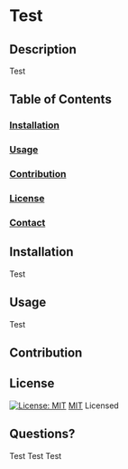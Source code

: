 # Test
  
  ## Description

  Test

  ## Table of Contents
  ### [Installation](#installation)
  ### [Usage](#usage)
  ### [Contribution](#contribution)
  ### [License](#license)
  ### [Contact](#questions)

  ## Installation

  Test

  ## Usage

  Test

  ## Contribution

  

  ## License

  [![License: MIT](https://img.shields.io/badge/License-MIT-yellow.svg)](https://opensource.org/licenses/MIT) [MIT](https://choosealicense.com/licenses/mit/) Licensed

  ## Questions?

  Test Test
  Test

